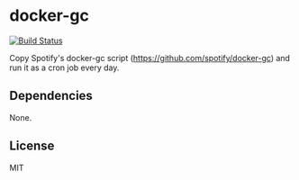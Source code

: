 docker-gc
========

[![Build Status](https://travis-ci.org/paulRbr/ansible-docker-gc.svg)](https://travis-ci.org/paulRbr/ansible-docker-gc)

Copy Spotify's docker-gc script (https://github.com/spotify/docker-gc) and run it as a cron job every day.

Dependencies
------------

None.


License
-------

MIT
